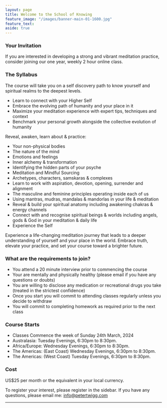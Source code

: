 ```yaml
---
layout: page
title: Welcome to the School of Knowing 
feature_image: "/images/banner-main-01-1600.jpg"
feature_text: 
aside: true 
---
```


### Your Invitation

If you are interested in developing a strong and vibrant meditation practice, consider joining our one year, weekly 2 hour online class.  

### The Syllabus

The course will take you on a self discovery path to know yourself and spiritual realms to the deepest levels. 
* Learn to connect with your Higher Self
* Embrace the evolving path of humanity and your place in it 
* Maximize your meditation experience with expert tips, techniques and context
* Benchmark your personal growth alongside the collective evolution of humanity

Reveal, awaken, learn about & practice:
* Your non-physical bodies
* The nature of the mind
* Emotions and feelings
* Inner alchemy & transformation
* Identifying the hidden parts of your psyche
* Meditation and Mindful Sourcing
* Archetypes, characters, samskaras & complexes
* Learn to work with aspiration, devotion, opening, surrender and alignment 
* The masculine and feminine principles operating inside each of us
* Using mantras, mudras, mandalas & mandorlas in your life & meditation
* Reveal & build your spiritual anatomy including awakening chakras & energy channels 
* Connect with and recognise spiritual beings & worlds including angels, gods & God in your meditation & daily life
* Experience the Self

Experience a life-changing meditation journey that leads to a deeper understanding of yourself and your place in the world. Embrace truth, elevate your practice, and set your course toward a brighter future.

### What are the requirements to join? 

* You attend a 20 minute interview prior to commencing the course
* Your are mentally and physically healthy (please email if you have any questions or doubts)
* You are willing to disclose any medication or recreational drugs you take (treated in the strictest confidence)
* Once you start you will commit to attending classes regularly unless you decide to withdraw 
* You will commit to completing homework as required prior to the next class  

### Course Starts

* Classes Commence the week of Sunday 24th March, 2024 
* Australasia: Tuesday Evenings, 6:30pm to 8:30pm. 
* Africa/Europe: Wednesday Evenings, 6:30pm to 8:30pm. 
* The Americas: (East Coast) Wednesday Evenings, 6:30pm to 8:30pm. 
* The Americas: (West Coast) Tuesday Evenings, 6:30pm to 8:30pm. 
 
### Cost

US$25 per month or the equivalent in your local currency. 

To register your interest, please register in the sidebar. If you have any questions, please email me: info@petertwigg.com 



---

